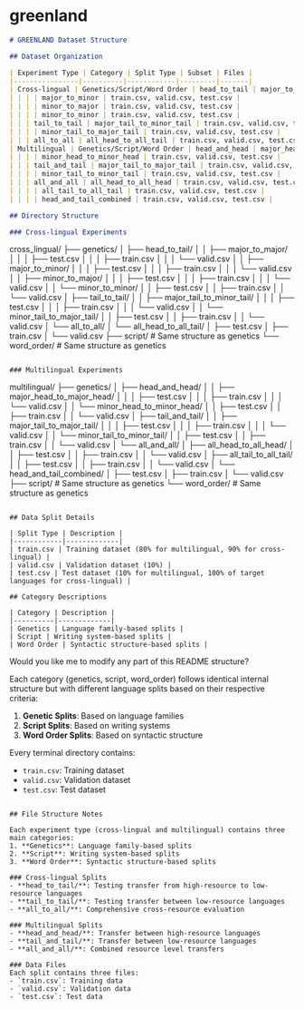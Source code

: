 # greenland

```markdown
# GREENLAND Dataset Structure

## Dataset Organization

| Experiment Type | Category | Split Type | Subset | Files |
|----------------|----------|------------|---------|-------|
| Cross-lingual | Genetics/Script/Word Order | head_to_tail | major_to_major | train.csv, valid.csv, test.csv |
| | | | major_to_minor | train.csv, valid.csv, test.csv |
| | | | minor_to_major | train.csv, valid.csv, test.csv |
| | | | minor_to_minor | train.csv, valid.csv, test.csv |
| | | tail_to_tail | major_tail_to_minor_tail | train.csv, valid.csv, test.csv |
| | | | minor_tail_to_major_tail | train.csv, valid.csv, test.csv |
| | | all_to_all | all_head_to_all_tail | train.csv, valid.csv, test.csv |
| Multilingual | Genetics/Script/Word Order | head_and_head | major_head_to_major_head | train.csv, valid.csv, test.csv |
| | | | minor_head_to_minor_head | train.csv, valid.csv, test.csv |
| | | tail_and_tail | major_tail_to_major_tail | train.csv, valid.csv, test.csv |
| | | | minor_tail_to_minor_tail | train.csv, valid.csv, test.csv |
| | | all_and_all | all_head_to_all_head | train.csv, valid.csv, test.csv |
| | | | all_tail_to_all_tail | train.csv, valid.csv, test.csv |
| | | | head_and_tail_combined | train.csv, valid.csv, test.csv |

## Directory Structure

### Cross-lingual Experiments
```
cross_lingual/
├── genetics/
│   ├── head_to_tail/
│   │   ├── major_to_major/
│   │   │   ├── test.csv
│   │   │   ├── train.csv
│   │   │   └── valid.csv
│   │   ├── major_to_minor/
│   │   │   ├── test.csv
│   │   │   ├── train.csv
│   │   │   └── valid.csv
│   │   ├── minor_to_major/
│   │   │   ├── test.csv
│   │   │   ├── train.csv
│   │   │   └── valid.csv
│   │   └── minor_to_minor/
│   │       ├── test.csv
│   │       ├── train.csv
│   │       └── valid.csv
│   ├── tail_to_tail/
│   │   ├── major_tail_to_minor_tail/
│   │   │   ├── test.csv
│   │   │   ├── train.csv
│   │   │   └── valid.csv
│   │   └── minor_tail_to_major_tail/
│   │       ├── test.csv
│   │       ├── train.csv
│   │       └── valid.csv
│   └── all_to_all/
│       └── all_head_to_all_tail/
│           ├── test.csv
│           ├── train.csv
│           └── valid.csv
├── script/          # Same structure as genetics
└── word_order/      # Same structure as genetics
```

### Multilingual Experiments
```
multilingual/
├── genetics/
│   ├── head_and_head/
│   │   ├── major_head_to_major_head/
│   │   │   ├── test.csv
│   │   │   ├── train.csv
│   │   │   └── valid.csv
│   │   └── minor_head_to_minor_head/
│   │       ├── test.csv
│   │       ├── train.csv
│   │       └── valid.csv
│   ├── tail_and_tail/
│   │   ├── major_tail_to_major_tail/
│   │   │   ├── test.csv
│   │   │   ├── train.csv
│   │   │   └── valid.csv
│   │   └── minor_tail_to_minor_tail/
│   │       ├── test.csv
│   │       ├── train.csv
│   │       └── valid.csv
│   └── all_and_all/
│       ├── all_head_to_all_head/
│       │   ├── test.csv
│       │   ├── train.csv
│       │   └── valid.csv
│       ├── all_tail_to_all_tail/
│       │   ├── test.csv
│       │   ├── train.csv
│       │   └── valid.csv
│       └── head_and_tail_combined/
│           ├── test.csv
│           ├── train.csv
│           └── valid.csv
├── script/          # Same structure as genetics
└── word_order/      # Same structure as genetics
```

## Data Split Details

| Split Type | Description |
|------------|-------------|
| train.csv | Training dataset (80% for multilingual, 90% for cross-lingual) |
| valid.csv | Validation dataset (10%) |
| test.csv | Test dataset (10% for multilingual, 100% of target languages for cross-lingual) |

## Category Descriptions

| Category | Description |
|----------|-------------|
| Genetics | Language family-based splits |
| Script | Writing system-based splits |
| Word Order | Syntactic structure-based splits |
```

Would you like me to modify any part of this README structure?

Each category (genetics, script, word_order) follows identical internal structure but with different language splits based on their respective criteria:

1. **Genetic Splits**: Based on language families
2. **Script Splits**: Based on writing systems
3. **Word Order Splits**: Based on syntactic structure

Every terminal directory contains:
- `train.csv`: Training dataset
- `valid.csv`: Validation dataset
- `test.csv`: Test dataset
```

## File Structure Notes

Each experiment type (cross-lingual and multilingual) contains three main categories:
1. **Genetics**: Language family-based splits
2. **Script**: Writing system-based splits
3. **Word Order**: Syntactic structure-based splits

### Cross-lingual Splits
- **head_to_tail/**: Testing transfer from high-resource to low-resource languages
- **tail_to_tail/**: Testing transfer between low-resource languages
- **all_to_all/**: Comprehensive cross-resource evaluation

### Multilingual Splits
- **head_and_head/**: Transfer between high-resource languages
- **tail_and_tail/**: Transfer between low-resource languages
- **all_and_all/**: Combined resource level transfers

### Data Files
Each split contains three files:
- `train.csv`: Training data
- `valid.csv`: Validation data
- `test.csv`: Test data
```
